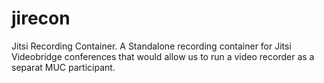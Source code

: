 jirecon
=======

Jitsi Recording Container. A Standalone recording container for Jitsi Videobridge conferences that would allow us to run a video recorder as a separat MUC participant.
